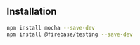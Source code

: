 


## Installation

```bash
npm install mocha --save-dev
npm install @firebase/testing --save-dev
```